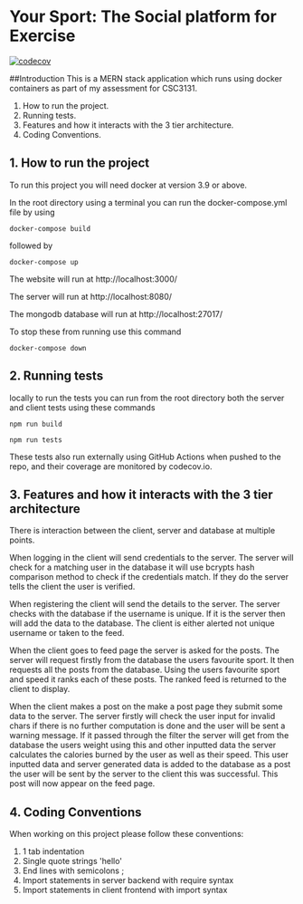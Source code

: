 # Your Sport: The Social platform for Exercise
[![codecov](https://codecov.io/gh/ethancowey/SportApplicationBSFP/branch/master/graph/badge.svg?token=VG2BG5QU0B)](https://codecov.io/gh/ethancowey/SportApplicationBSFP)

##Introduction
This is a MERN stack application which runs using docker containers as part of my assessment for CSC3131.

1. How to run the project.
2. Running tests.
3. Features and how it interacts with the 3 tier architecture.
4. Coding Conventions.

## 1. How to run the project

To run this project you will need docker at version 3.9 or above.

In the root directory using a terminal you can run the docker-compose.yml file by using

`docker-compose build`

followed by

`docker-compose up`

The website will run at http://localhost:3000/ 

The server will run at http://localhost:8080/

The mongodb database will run at http://localhost:27017/

To stop these from running use this command

`docker-compose down`


## 2. Running tests

locally to run the tests you can run from the root directory both the server and client tests using these commands

`npm run build`

`npm run tests`

These tests also run externally using GitHub Actions when pushed to the repo, and their coverage are monitored
 by codecov.io.
 
 ## 3. Features and how it interacts with the 3 tier architecture
There is interaction between the client, server and database at multiple points.

When logging in the client will send credentials to the server. The server will check
for a matching user in the database it will use bcrypts hash comparison method to check if
the credentials match. If they do the server tells the client the user is verified.

When registering the client will send the details to the server. The server checks with the database
if the username is unique. If it is the server then will add the data to the database.
The client is either alerted not unique username or taken to the feed.

When the client goes to feed page the server is asked for the posts. The server will request firstly from the database
the users favourite sport. It then requests all the posts from the database. Using the users favourite sport and speed
it ranks each of these posts. The ranked feed is returned to the client to display.

When the client makes a post on the make a post page they submit some data to the server. The server
firstly will check the user input for invalid chars if there is no further computation is done
and the user will be sent a warning message. If it passed through the filter the server
will get from the database the users weight using this and other inputted data the server calculates the calories burned
by the user as well as their speed. This user inputted data and server generated data is added to the database as a post
the user will be sent by the server to the client this was successful. This post will now appear on the feed page.
## 4. Coding Conventions
When working on this project please follow these conventions:
1. 1 tab indentation
2. Single quote strings 'hello'
3. End lines with semicolons ;
4. Import statements in server backend with require syntax
5. Import statements in client frontend with import syntax
